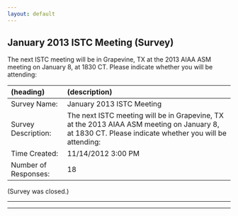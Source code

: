 ```yaml
---
layout: default
---
```


## January 2013 ISTC Meeting (Survey)

The next ISTC meeting will be in Grapevine, TX at the 2013 AIAA ASM meeting on January 8, at 1830 CT. Please indicate whether you will be attending:

| (heading)    | (description)      |
|:-------------|:-------------------|
| Survey Name: | January 2013 ISTC Meeting |
| Survey Description: | The next ISTC meeting will be in Grapevine, TX at the 2013 AIAA ASM meeting on January 8, at 1830 CT. Please indicate whether you will be attending: |
| Time Created: | 11/14/2012 3:00 PM |
| Number of Responses: | 18 |

(Survey was closed.)

* * *
* * *

<!-- --end-of-page-- -->
